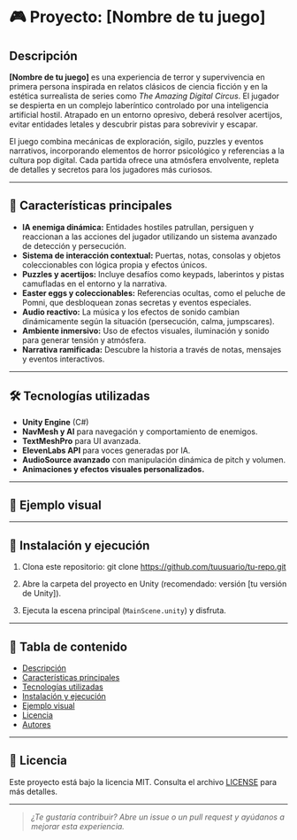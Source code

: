 # 🎮 Proyecto: [Nombre de tu juego]

## Descripción

**[Nombre de tu juego]** es una experiencia de terror y supervivencia en primera persona inspirada en relatos clásicos de ciencia ficción y en la estética surrealista de series como *The Amazing Digital Circus*. El jugador se despierta en un complejo laberíntico controlado por una inteligencia artificial hostil. Atrapado en un entorno opresivo, deberá resolver acertijos, evitar entidades letales y descubrir pistas para sobrevivir y escapar.

El juego combina mecánicas de exploración, sigilo, puzzles y eventos narrativos, incorporando elementos de horror psicológico y referencias a la cultura pop digital. Cada partida ofrece una atmósfera envolvente, repleta de detalles y secretos para los jugadores más curiosos.

---

## 🚀 Características principales

- **IA enemiga dinámica:** Entidades hostiles patrullan, persiguen y reaccionan a las acciones del jugador utilizando un sistema avanzado de detección y persecución.
- **Sistema de interacción contextual:** Puertas, notas, consolas y objetos coleccionables con lógica propia y efectos únicos.
- **Puzzles y acertijos:** Incluye desafíos como keypads, laberintos y pistas camufladas en el entorno y la narrativa.
- **Easter eggs y coleccionables:** Referencias ocultas, como el peluche de Pomni, que desbloquean zonas secretas y eventos especiales.
- **Audio reactivo:** La música y los efectos de sonido cambian dinámicamente según la situación (persecución, calma, jumpscares).
- **Ambiente inmersivo:** Uso de efectos visuales, iluminación y sonido para generar tensión y atmósfera.
- **Narrativa ramificada:** Descubre la historia a través de notas, mensajes y eventos interactivos.

---

## 🛠️ Tecnologías utilizadas

- **Unity Engine** (C#)
- **NavMesh y AI** para navegación y comportamiento de enemigos.
- **TextMeshPro** para UI avanzada.
- **ElevenLabs API** para voces generadas por IA.
- **AudioSource avanzado** con manipulación dinámica de pitch y volumen.
- **Animaciones y efectos visuales personalizados.**

---

## 📸 Ejemplo visual

<!-- Puedes agregar aquí imágenes o gifs de tu juego -->

---

## 📁 Instalación y ejecución

1. Clona este repositorio:
git clone https://github.com/tuusuario/tu-repo.git

2. Abre la carpeta del proyecto en Unity (recomendado: versión [tu versión de Unity]).
3. Ejecuta la escena principal (`MainScene.unity`) y disfruta.

---

## 🧩 Tabla de contenido

- [Descripción](#descripción)
- [Características principales](#características-principales)
- [Tecnologías utilizadas](#tecnologías-utilizadas)
- [Instalación y ejecución](#instalación-y-ejecución)
- [Ejemplo visual](#ejemplo-visual)
- [Licencia](#licencia)
- [Autores](#autores)

---

## 📜 Licencia

Este proyecto está bajo la licencia MIT. Consulta el archivo [LICENSE](LICENSE) para más detalles.

---

> *¿Te gustaría contribuir? Abre un issue o un pull request y ayúdanos a mejorar esta experiencia.*

